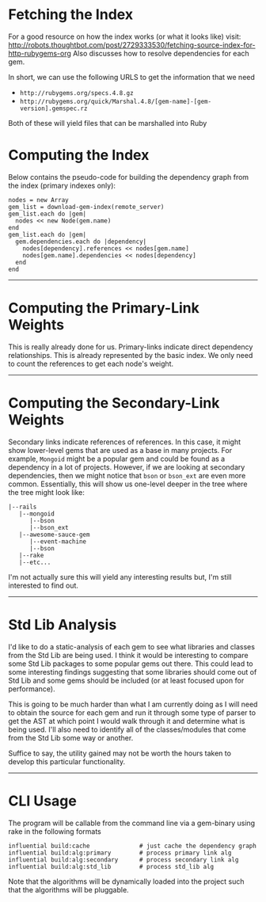 # Fetching the Index

For a good resource on how the index works (or what it looks like) visit:
http://robots.thoughtbot.com/post/2729333530/fetching-source-index-for-http-rubygems-org
Also discusses how to resolve dependencies for each gem. 
  
  
  
In short, we can use the following URLS to get the information that we need

  * `http://rubygems.org/specs.4.8.gz`
  * `http://rubygems.org/quick/Marshal.4.8/[gem-name]-[gem-version].gemspec.rz`

Both of these will yield files that can be marshalled into Ruby




# Computing the Index

Below contains the pseudo-code for building the dependency graph from the
index (primary indexes only):

    nodes = new Array
    gem_list = download-gem-index(remote_server)
    gem_list.each do |gem|
      nodes << new Node(gem.name)
    end
    gem_list.each do |gem|
      gem.dependencies.each do |dependency|
        nodes[dependency].references << nodes[gem.name]
        nodes[gem.name].dependencies << nodes[dependency]
      end
    end

---

# Computing the Primary-Link Weights

This is really already done for us. Primary-links indicate direct dependency
relationships. This is already represented by the basic index. We only need
to count the references to get each node's weight. 

---

# Computing the Secondary-Link Weights

Secondary links indicate references of references. In this case, it might show
lower-level gems that are used as a base in many projects. For example,
`Mongoid` might be a popular gem and could be found as a dependency in a lot of
projects. However, if we are looking at secondary dependencies, then we might
notice that `bson` or `bson_ext` are even more common. Essentially, this will
show us one-level deeper in the tree where the tree might look like:

    |--rails
       |--mongoid
          |--bson
          |--bson_ext
       |--awesome-sauce-gem
          |--event-machine
          |--bson
       |--rake
       |--etc...

I'm not actually sure this will yield any interesting results but, I'm still
interested to find out. 

---

# Std Lib Analysis

I'd like to do a static-analysis of each gem to see what libraries and classes
from the Std Lib are being used. I think it would be interesting to compare
some Std Lib packages to some popular gems out there. 
This could lead to some interesting findings suggesting that some libraries
should come out of Std Lib and some gems should be included (or at least
focused upon for performance). 

This is going to be much harder than what I am currently doing as I will need
to obtain the source for each gem and run it through some type of parser to get
the AST at which point I would walk through it and determine what is being used.
I'll also need to identify all of the classes/modules that come from the Std
Lib some way or another.

Suffice to say, the utility gained may not be worth the hours taken to develop
this particular functionality.


---

# CLI Usage

The program will be callable from the command line via a gem-binary using rake
in the following formats

    influential build:cache              # just cache the dependency graph
    influential build:alg:primary        # process primary link alg
    influential build:alg:secondary      # process secondary link alg
    influential build:alg:std_lib        # process std_lib alg

Note that the algorithms will be dynamically loaded into the project such that
the algorithms will be pluggable. 




